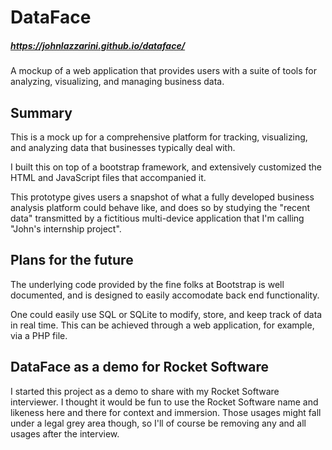 # DataFace
##### https://johnlazzarini.github.io/dataface/
A mockup of a web application that provides users with a suite of tools for analyzing, visualizing, and managing business data.

## Summary
This is a mock up for a comprehensive platform for tracking, visualizing, and analyzing data that businesses typically deal with.

I built this on top of a bootstrap framework, and extensively customized
the HTML and JavaScript files that accompanied it.

This prototype gives users a snapshot of what a fully developed business analysis platform could behave like, and does so by studying the "recent data" transmitted by a fictitious multi-device application that I'm calling "John's internship project".

## Plans for the future
The underlying code provided by the fine folks at Bootstrap is well documented, and is designed to easily accomodate back end functionality.

One could easily use SQL or SQLite to modify, store, and keep track of data in real time.  This can be achieved through a web application, for example, via a PHP file.

## DataFace as a demo for Rocket Software
I started this project as a demo to share with my Rocket Software interviewer.  I thought it would be fun to use the Rocket Software name and likeness here and there for context and immersion.  Those usages might fall under a legal grey area though, so I'll of course be removing any and all usages after the interview.
